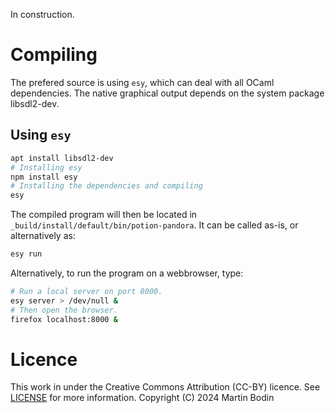 
In construction.


# Compiling

The prefered source is using `esy`, which can deal with all OCaml dependencies.
The native graphical output depends on the system package libsdl2-dev.

## Using `esy`

```bash
apt install libsdl2-dev
# Installing esy
npm install esy
# Installing the dependencies and compiling
esy
```

The compiled program will then be located in `_build/install/default/bin/potion-pandora`.
It can be called as-is, or alternatively as:
```bash
esy run
```

Alternatively, to run the program on a webbrowser, type:
```bash
# Run a local server on port 8000.
esy server > /dev/null &
# Then open the browser.
firefox localhost:8000 &
```


# Licence

This work in under the Creative Commons Attribution (CC-BY) licence.
See [LICENSE](./LICENSE) for more information.
Copyright (C) 2024 Martin Bodin

